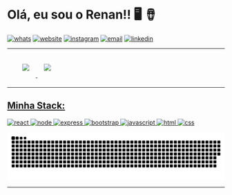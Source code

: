 # Olá, eu sou o Renan!! 🖥️ 🪘

[![whats](https://img.shields.io/badge/WhatsApp-5511957916485?style=for-the-badge&logo=whatsapp&logoColor=white)](https://api.whatsapp.com/send?phone=5511957916485&text=%20Ol%C3%A1%20Renan.%20Gostaria%20de%20falar%20com%20você.%20Contactando%20pelo%20GitHub!)
[![website](https://img.shields.io/badge/website-000000?style=for-the-badge&logo=About.me&logoColor=white)](https://www.renandevramos.com.br)
[![instagram](https://img.shields.io/badge/Instagram-E4405F?style=for-the-badge&logo=instagram&logoColor=white)](https://www.instagram.com/renan_r.dev.r)
[![email](https://img.shields.io/badge/Gmail-D14836?style=for-the-badge&logo=gmail&logoColor=white)](mailto:dev@renandevramos.com?Subject=Contato_RdevR)
[![linkedin](https://img.shields.io/badge/LinkedIn-0077B5?style=for-the-badge&logo=linkedin&logoColor=white)](https://www.linkedin.com/in/renan-ramos-da-silva-05637118b/)

---

<div style ="margin: 20px;">
  <a href="https://github.com/RenanKr4t0s">
  <img style ="margin: 15px;" height="170em" src="https://github-readme-stats.vercel.app/api?username=RenanKr4t0s&show_icons=true&theme=dark&include_all_commits=true&count_private=true"/>
  <img style ="margin: 15px;" height="170em" src="https://github-readme-stats.vercel.app/api/top-langs/?username=RenanKr4t0s&layout=compact&langs_count=7&theme=dark"/>
</div>

---

## Minha Stack:
![react](https://img.shields.io/badge/React-20232A?style=for-the-badge&logo=react&logoColor=61DAFB)
![node](https://img.shields.io/badge/Node.js-43853D?style=for-the-badge&logo=node.js&logoColor=white)
![express](https://img.shields.io/badge/Express.js-404D59?style=for-the-badge)
![bootstrap](https://img.shields.io/badge/Bootstrap-563D7C?style=for-the-badge&logo=bootstrap&logoColor=white)
![javascript](https://img.shields.io/badge/JavaScript-323330?style=for-the-badge&logo=javascript&logoColor=F7DF1E)
![html](https://img.shields.io/badge/HTML5-E34F26?style=for-the-badge&logo=html5&logoColor=white)
![css](https://img.shields.io/badge/CSS3-1572B6?style=for-the-badge&logo=css3&logoColor=white)

<img src="https://raw.githubusercontent.com/Envoy-VC/Envoy-VC/output/github-contribution-grid-snake-dark.svg">

---

